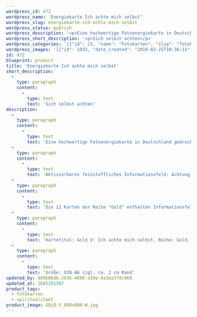 ```yaml
---
wordpress_id: 472
wordpress_name: 'Energiekarte Ich achte mich selbst'
wordpress_slug: energiekarte-ich-achte-mich-selbst
wordpress_status: publish
wordpress_description: '<p>Eine hochwertige Fotoenergiekarte in Deutschland gedruckt und in Handarbeit laminiert.  Sie ist in Postkartengröße (DIN-A6) oder kleiner gut zu transportieren und kann auch auf den Körper aufgelegt werden.</p><p>Aktivierbares feinstoffliches Informationsfeld: Achtung - Selbstwert – Wissen – Erleuchtung: Der Vorgang des sogenannten "Erwachens" verändert das Leben eines Menschen in vielerlei Hinsicht. Die Achtung für sich selbst wird auf neue Art wahrgenommen. Themen wie Selbstwert und Wissen werden auf neue Art erfahren und erfordern ein neues Bewusstsein mit geänderten Verhaltensweisen.<br />Die 12 Karten der Reihe "Gold" enthalten Informationsfelder (''Energie''felder''), welche sich auf einen Zustand von vollständiger Klarheit und dem Erkennen dessen, was ist, beziehen. "Erleuchtung" bezeichnet unserer Erkenntnis nach einen natürlichen Grundzustand eines jeden Menschen, der erlangt werden kann.</p><p>Kartetitel: Gold V: Ich achte mich selbst. Reihe: Gold.</p><p>Größe: DIN-A6 zzgl. ca. 2 cm Rand<br />Andere Formate sind individuell für Sie innerhalb weniger Tage herstellbar. Bitte kontaktieren Sie uns hierfür unter <a href="mailto:info@elvedenverlag.de">info@elvedenverlag.de</a>.</p><p>Anwendungshinweise</p>'
wordpress_short_description: '<p>Sich selbst achten</p>'
wordpress_categories: '[{"id": 23, "name": "Fotokarten", "slug": "fotokarten"}, {"id": 36, "name": "Spiritualit\u00e4t", "slug": "spiritualitaet"}]'
wordpress_images: '[{"id": 1033, "date_created": "2016-02-25T10:36:11", "date_created_gmt": "2016-02-25T08:36:11", "date_modified": "2016-02-25T10:36:11", "date_modified_gmt": "2016-02-25T08:36:11", "src": "https://my.feenbaum.de/wp-content/uploads/2016/02/GOLD-V_800x800-W.jpg", "name": "GOLD-V_800x800-W", "alt": ""}]'
id: 472
blueprint: product
title: 'Energiekarte Ich achte mich selbst'
short_description:
  -
    type: paragraph
    content:
      -
        type: text
        text: 'Sich selbst achten'
description:
  -
    type: paragraph
    content:
      -
        type: text
        text: 'Eine hochwertige Fotoenergiekarte in Deutschland gedruckt und in Handarbeit laminiert.  Sie ist in Postkartengröße (DIN-A6) oder kleiner gut zu transportieren und kann auch auf den Körper aufgelegt werden.'
  -
    type: paragraph
    content:
      -
        type: text
        text: 'Aktivierbares feinstoffliches Informationsfeld: Achtung - Selbstwert – Wissen – Erleuchtung: Der Vorgang des sogenannten "Erwachens" verändert das Leben eines Menschen in vielerlei Hinsicht. Die Achtung für sich selbst wird auf neue Art wahrgenommen. Themen wie Selbstwert und Wissen werden auf neue Art erfahren und erfordern ein neues Bewusstsein mit geänderten Verhaltensweisen.'
  -
    type: paragraph
    content:
      -
        type: text
        text: 'Die 12 Karten der Reihe "Gold" enthalten Informationsfelder (''Energie''felder''), welche sich auf einen Zustand von vollständiger Klarheit und dem Erkennen dessen, was ist, beziehen. "Erleuchtung" bezeichnet unserer Erkenntnis nach einen natürlichen Grundzustand eines jeden Menschen, der erlangt werden kann.'
  -
    type: paragraph
    content:
      -
        type: text
        text: 'Kartetitel: Gold V: Ich achte mich selbst. Reihe: Gold.'
  -
    type: paragraph
    content:
      -
        type: text
        text: 'Größe: DIN-A6 zzgl. ca. 2 cm Rand'
updated_by: 489b06db-283b-4690-a50e-8a3ba37dc968
updated_at: 1685351307
product_tags:
  - fotokarten
  - spiritualitaet
product_image: GOLD-V_800x800-W.jpg
---
```

